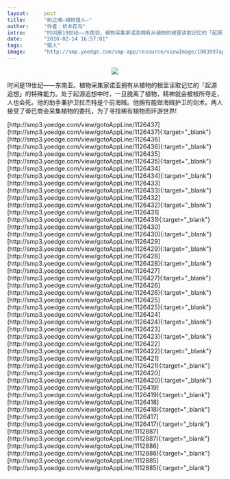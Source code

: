 ```yaml
---
layout:     post
title:      "树之魂—植物猎人—"
author:     "作者：桥本花鸟"
intro:      "时间是19世纪——东南亚。植物采集家诺亚拥有从植物的根里读取记忆的「起源追想」的特殊能力。处于起源追想中时，一旦脱离了植物，精神就会被根所夺走，人也会死。他的助手兼护卫拉杰特是个前海贼。他拥有能做海贼护卫的剑术。两人接受了蒂巴商会采集植物的委托，为了寻找稀有植物而环游世界!"
date:       "2018-02-14 16:57:01"
tags:       "猎人"
image:      "http://smp.yoedge.com/smp-app/resource/viewImage/1003897appline.png"
---
```

<div style="text-align: center">
<p><img src="http://smp.yoedge.com/smp-app/resource/viewImage/1003897appline.png"/></p>
</div>
<p class="post-meta">
<span>时间是19世纪——东南亚。植物采集家诺亚拥有从植物的根里读取记忆的「起源追想」的特殊能力。处于起源追想中时，一旦脱离了植物，精神就会被根所夺走，人也会死。他的助手兼护卫拉杰特是个前海贼。他拥有能做海贼护卫的剑术。两人接受了蒂巴商会采集植物的委托，为了寻找稀有植物而环游世界!</span>
</p>
[http://smp3.yoedge.com/view/gotoAppLine/1126437](http://smp3.yoedge.com/view/gotoAppLine/1126437){:target="_blank"}
[http://smp3.yoedge.com/view/gotoAppLine/1126436](http://smp3.yoedge.com/view/gotoAppLine/1126436){:target="_blank"}
[http://smp3.yoedge.com/view/gotoAppLine/1126435](http://smp3.yoedge.com/view/gotoAppLine/1126435){:target="_blank"}
[http://smp3.yoedge.com/view/gotoAppLine/1126434](http://smp3.yoedge.com/view/gotoAppLine/1126434){:target="_blank"}
[http://smp3.yoedge.com/view/gotoAppLine/1126433](http://smp3.yoedge.com/view/gotoAppLine/1126433){:target="_blank"}
[http://smp3.yoedge.com/view/gotoAppLine/1126432](http://smp3.yoedge.com/view/gotoAppLine/1126432){:target="_blank"}
[http://smp3.yoedge.com/view/gotoAppLine/1126431](http://smp3.yoedge.com/view/gotoAppLine/1126431){:target="_blank"}
[http://smp3.yoedge.com/view/gotoAppLine/1126430](http://smp3.yoedge.com/view/gotoAppLine/1126430){:target="_blank"}
[http://smp3.yoedge.com/view/gotoAppLine/1126429](http://smp3.yoedge.com/view/gotoAppLine/1126429){:target="_blank"}
[http://smp3.yoedge.com/view/gotoAppLine/1126428](http://smp3.yoedge.com/view/gotoAppLine/1126428){:target="_blank"}
[http://smp3.yoedge.com/view/gotoAppLine/1126427](http://smp3.yoedge.com/view/gotoAppLine/1126427){:target="_blank"}
[http://smp3.yoedge.com/view/gotoAppLine/1126426](http://smp3.yoedge.com/view/gotoAppLine/1126426){:target="_blank"}
[http://smp3.yoedge.com/view/gotoAppLine/1126425](http://smp3.yoedge.com/view/gotoAppLine/1126425){:target="_blank"}
[http://smp3.yoedge.com/view/gotoAppLine/1126424](http://smp3.yoedge.com/view/gotoAppLine/1126424){:target="_blank"}
[http://smp3.yoedge.com/view/gotoAppLine/1126423](http://smp3.yoedge.com/view/gotoAppLine/1126423){:target="_blank"}
[http://smp3.yoedge.com/view/gotoAppLine/1126422](http://smp3.yoedge.com/view/gotoAppLine/1126422){:target="_blank"}
[http://smp3.yoedge.com/view/gotoAppLine/1126421](http://smp3.yoedge.com/view/gotoAppLine/1126421){:target="_blank"}
[http://smp3.yoedge.com/view/gotoAppLine/1126420](http://smp3.yoedge.com/view/gotoAppLine/1126420){:target="_blank"}
[http://smp3.yoedge.com/view/gotoAppLine/1126419](http://smp3.yoedge.com/view/gotoAppLine/1126419){:target="_blank"}
[http://smp3.yoedge.com/view/gotoAppLine/1126418](http://smp3.yoedge.com/view/gotoAppLine/1126418){:target="_blank"}
[http://smp3.yoedge.com/view/gotoAppLine/1126417](http://smp3.yoedge.com/view/gotoAppLine/1126417){:target="_blank"}
[http://smp3.yoedge.com/view/gotoAppLine/1112887](http://smp3.yoedge.com/view/gotoAppLine/1112887){:target="_blank"}
[http://smp3.yoedge.com/view/gotoAppLine/1112886](http://smp3.yoedge.com/view/gotoAppLine/1112886){:target="_blank"}
[http://smp3.yoedge.com/view/gotoAppLine/1112885](http://smp3.yoedge.com/view/gotoAppLine/1112885){:target="_blank"}


